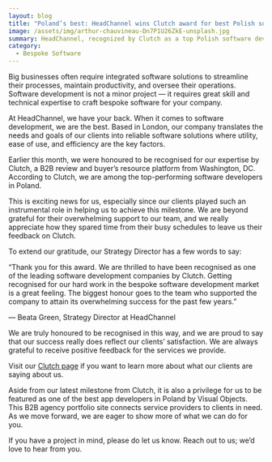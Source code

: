 ```yaml
---
layout: blog
title: "Poland’s best: HeadChannel wins Clutch award for best Polish software developer 2021"
image: /assets/img/arthur-chauvineau-Dn7P1U26ZkE-unsplash.jpg
summary: HeadChannel, recognized by Clutch as a top Polish software developer, excels in creating bespoke software solutions, emphasizing utility and efficiency. Grateful for client support and positive feedback, the team celebrates their achievements and invites new projects.
category:
  - Bespoke Software
---
```


Big businesses often require integrated software solutions to streamline their processes, maintain productivity, and oversee their operations. Software development is not a minor project — it requires great skill and technical expertise to craft bespoke software for your company.

At HeadChannel, we have your back. When it comes to software development, we are the best. Based in London, our company translates the needs and goals of our clients into reliable software solutions where utility, ease of use, and efficiency are the key factors.

Earlier this month, we were honoured to be recognised for our expertise by Clutch, a B2B review and buyer’s resource platform from Washington, DC. According to Clutch, we are among the top-performing software developers in Poland.

This is exciting news for us, especially since our clients played such an instrumental role in helping us to achieve this milestone. We are beyond grateful for their overwhelming support to our team, and we really appreciate how they spared time from their busy schedules to leave us their feedback on Clutch.

To extend our gratitude, our Strategy Director has a few words to say:

“Thank you for this award. We are thrilled to have been recognised as one of the leading software development companies by Clutch. Getting recognised for our hard work in the bespoke software development market is a great feeling. The biggest honour goes to the team who supported the company to attain its overwhelming success for the past few years.”

 — Beata Green, Strategy Director at HeadChannel

We are truly honoured to be recognised in this way, and we are proud to say that our success really does reflect our clients’ satisfaction. We are always grateful to receive positive feedback for the services we provide. 

Visit our [Clutch page](https://clutch.co/profile/headchannel#summary) if you want to learn more about what our clients are saying about us.

Aside from our latest milestone from Clutch, it is also a privilege for us to be featured as one of the best app developers in Poland by Visual Objects. This B2B agency portfolio site connects service providers to clients in need. As we move forward, we are eager to show more of what we can do for you.

If you have a project in mind, please do let us know. Reach out to us; we’d love to hear from you.
